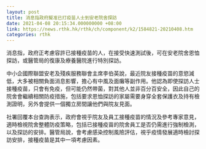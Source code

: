 ```yaml
---
layout: post
title: 消息指政府擬准已打疫苗人士到安老院舍探訪
date: 2021-04-08 20:15:34.000000000 +08:00
link: https://news.rthk.hk/rthk/ch/component/k2/1584821-20210408.htm
categories: rthk
---
```


消息指，政府正考慮容許已接種疫苗的人，在接受快速測試後，可在安老院舍恩恤探訪，或醫管局的復康及療養醫院進行特別探訪。

中小企國際聯盟安老及殘疾服務聯會主席李伯英說，最近院友接種疫苗的意慾減低，大多被相關負面消息影響，擔心有中風及面癱等副作用。他認為即使探訪人士接種疫苗，只會有免疫，但可能仍然帶菌，對其他人並非百分百安全，因此自己的院舍會繼續相關防疫措施，包括要求恩恤探訪的家屬需要身穿全套保護衣及持有檢測證明，另外會提供一個獨立房間讓他們與院友見面。

社署回覆本台查詢表示，政府會視乎院友及員工接種疫苗的情況及參考專家意見，適時檢視院舍整體防疫策略，包括已接種疫苗的院舍員工是否仍需進行強制檢測，以及探訪的安排。醫管局說，會考慮感染控制風險評估，視乎疫情發展適時檢討探訪安排，接種疫苗是其中一項考慮因素。
